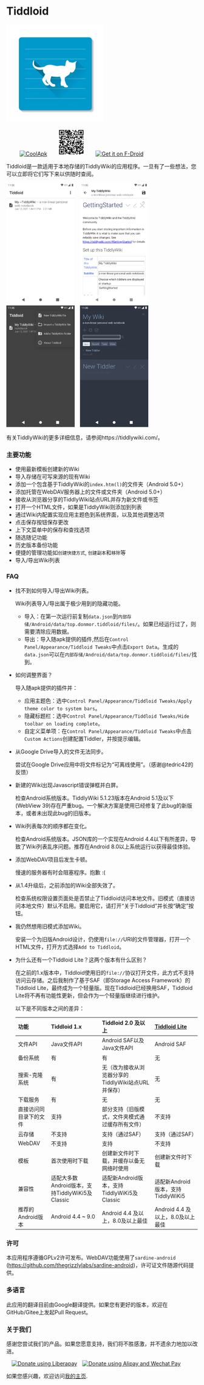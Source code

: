 # Tiddloid

![avatar](img/Tiddloid.png)

&ensp;&ensp;&ensp;&ensp;&ensp;[<img src="https://static.coolapk.com/static/web/v8/images/header-logo.png" width="72" height="72" alt="CoolApk" />](https://www.coolapk.com/apk/top.donmor.tiddloid)&ensp;&ensp;&ensp;&ensp;<img src="img/qr.png" width="72" height="72" alt="QrCode"/>&ensp;&ensp;&ensp;&ensp;[<img src="https://fdroid.gitlab.io/artwork/badge/get-it-on-zh-cn.svg" alt="Get it on F-Droid" height="80">](https://f-droid.org/packages/top.donmor.tiddloid)

Tiddloid是一款适用于本地存储的TiddlyWiki的应用程序。一旦有了一些想法，您可以立即将它们写下来以供随时查阅。

<img src="img/img01.png" width="180" height="320" alt="01"/>&emsp;<img src="img/img02.png" width="180" height="320" alt="02"/>&emsp;<img src="img/img03.png" width="180" height="320" alt="02"/>&emsp;<img src="img/img04.png" width="180" height="320" alt="02"/>

有关TiddlyWiki的更多详细信息，请参阅https://tiddlywiki.com/。

### 主要功能

* 使用最新模板创建新的Wiki
* 导入存储在可写来源的现有Wiki
* 添加一个包含基于TiddlyWiki的`index.htm(l)`的文件夹（Android 5.0+）
* 添加托管在WebDAV服务器上的文件或文件夹（Android 5.0+）
* 接收从浏览器分享的TiddlyWiki站点URL并存为新文件或书签
* 打开一个HTML文件，如果是TiddlyWiki则添加到列表
* 通过Wiki内配置实现应用主题色到系统界面，以及其他调整选项
* 点击保存按钮保存更改
* 上下文菜单中的保存和查找选项
* 随选随记功能
* 历史版本备份功能
* 便捷的管理功能如`创建快捷方式`, `创建副本`和`移除`等
* 导入/导出Wiki列表

### FAQ

* 找不到如何导入/导出Wiki列表。

    Wiki列表导入/导出属于极少用到的隐藏功能。

    * 导入：在第一次运行前复制`data.json`到`内部存储/Android/data/top.donmor.tiddloid/files/`。如果已经运行过了，则需要清除应用数据。
    * 导出：导入随apk提供的插件,然后在`Control Panel/Appearance/Tiddloid Tweaks`中点击`Export Data`。生成的`data.json`可以在`内部存储/Android/data/top.donmor.tiddloid/files/`找到。

* 如何调整界面？

    导入随apk提供的插件并： 

    * 应用主题色：选中`Control Panel/Appearance/Tiddloid Tweaks/Apply theme color to system bars`。
    * 隐藏标题栏：选中`Control Panel/Appearance/Tiddloid Tweaks/Hide toolbar on loading complete`。
    * 自定义菜单项：在`Control Panel/Appearance/Tiddloid Tweaks`中点击`Custom Actions`创建配置Tiddler，并按提示编辑。
    
* 从Google Drive导入的文件无法同步。

    尝试在Google Drive应用中将文件标记为“可离线使用”。（感谢@tedric42的反馈）

* 新建的Wiki出现Javascript错误弹框并白屏。

    检查Android系统版本。TiddlyWiki 5.1.23版本在Android 5.1及以下(WebView 39)存在严重bug。一个解决方案是使用已经修复了此bug的新版本，或者未出现此bug的旧版本。

* Wiki列表每次的顺序都在变化。

    检查Android系统版本。JSON库的一个实现在Android 4.4以下有所差异，导致了Wiki列表乱序问题。推荐在Android 8.0以上系统运行以获得最佳体验。

* 添加WebDAV项目后发生卡顿。

    慢速的服务器有时会阻塞程序。抱歉 :(

* 从1.4升级后，之前添加的Wiki全部失效了。

    检查系统权限设置页面处是否禁止了Tiddloid访问本地文件。旧模式（直接访问本地文件）默认不启用。要启用它，请打开“关于Tiddloid”并长按“确定”按钮。

* 我仍然想用旧模式添加Wiki。

    安装一个为旧版Android设计，仍使用`file://`URI的文件管理器，打开一个HTML文件，打开方式选择`Add to Tiddloid`。

* 为什么还有一个Tiddloid Lite？这两个版本有什么区别？

    在之前的1.x版本中，Tiddloid使用旧的`file://`协议打开文件，此方式不支持访问云存储。之后我制作了基于SAF（即Storage Access Framework）的Tiddloid Lite，最终成为一个轻量版。现在Tiddloid已经换用SAF，Tiddloid Lite将不再有功能性更新，但会作为一个轻量版继续进行维护。

    以下是不同版本之间的差异：

    | 功能                               | Tiddloid 1.x  | Tiddloid 2.0 及以上                                    | [Tiddloid Lite](https://gitee.com/donmor/TiddloidLite) |
    | ----------------------------------------- | ------------- | ------------------------------------------------------------ | -------------------------------- |
    | 文件API                                | Java文件API | Android SAF以及 Java文件API  | Android SAF |
    | 备份系统                        | 有          | 有                                                         | 无                              |
    | 搜索-克隆系统        | 有         | 无（改为接收从浏览器分享的TiddlyWiki站点URL并保存） | 无                              |
    | 下载服务                           | 有          | 无                                                          | 无                              |
    | 直接访问同目录下的文件 | 支持         | 部分支持（旧版模式，文件夹模式通过缓存所有文件） | 不支持                            |
    | 云存储                          | 不支持         | 支持（通过SAF）                                          | 支持（通过SAF）           |
    | WebDAV                          | 不支持         | 支持                                                     | 不支持                    |
    | 模板 | 首次使用时下载 | 创建新文件时下载，并缓存以备无网络时使用            |创建新文件时下载|
    | 兼容性 | 适配大多数Android版本，支持TiddlyWiKi5及Classic | 适配新Android版本，支持TiddlyWiKi5及Classic |适配新Android版本，支持TiddlyWiKi5|
    | 推荐的Android版本 | Android 4.4 ~ 9.0 | Android 4.4 及以上，8.0及以上最佳 |Android 4.4 及以上，8.0及以上最佳|


### 许可

本应用程序遵循GPLv2许可发布。WebDAV功能使用了`sardine-android` (https://github.com/thegrizzlylabs/sardine-android)，许可证文件随源代码提供。

### 多语言

此应用的翻译目前由Google翻译提供。如果您有更好的版本，欢迎在GitHub/Gitee上发起Pull Request。

### 关于我们

感谢您尝试我们的产品。如果您愿意支持，我们将不胜感激，并不遗余力地加以改进。

&ensp;&ensp;<a href="https://liberapay.com/donmor3000/donate"><img alt="Donate using Liberapay" src="https://liberapay.com/assets/widgets/donate.svg" height="30" /></a>&ensp;&ensp;<a href="https://donmor.top/#DonationQrCode"><img alt="Donate using Alipay and Wechat Pay" src="https://donmor.top/img/aliwechat.svg" height="30" /></a>

如果您感兴趣，欢迎访问[我的主页](https://donmor.top/).
